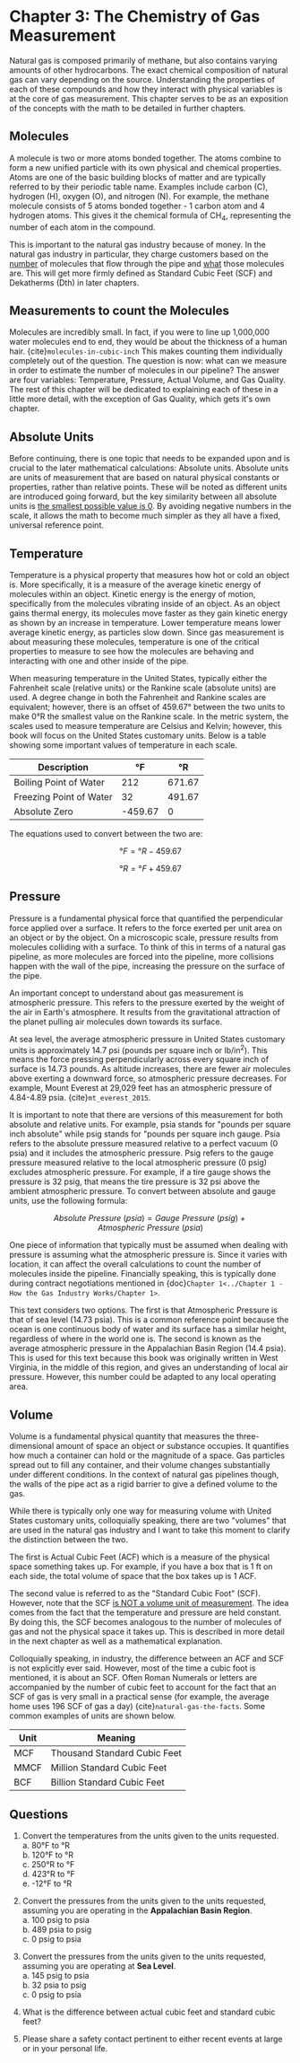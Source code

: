 # Chapter 3: The Chemistry of Gas Measurement

Natural gas is composed primarily of methane, but also contains varying amounts of other hydrocarbons. The exact chemical composition of natural gas can vary depending on the source.  Understanding the properties of each of these compounds and how they interact with physical variables is at the core of gas measurement.  This chapter serves to be as an exposition of the concepts with the math to be detailed in further chapters.

## Molecules
A molecule is two or more atoms bonded together. The atoms combine to form a new unified particle with its own physical and chemical properties.  Atoms are one of the basic building blocks of matter and are typically referred to by their periodic table name.  Examples include carbon (C), hydrogen (H), oxygen (O), and nitrogen (N). For example, the methane molecule consists of 5 atoms bonded together - 1 carbon atom and 4 hydrogen atoms. This gives it the chemical formula of CH<sub>4</sub>, representing the number of each atom in the compound.

This is important to the natural gas industry because of money.  In the natural gas industry in particular, they charge customers based on the <u>number</u> of molecules that flow through the pipe and <u>what</u> those molecules are.  This will get more firmly defined as Standard Cubic Feet (SCF) and Dekatherms (Dth) in later chapters.

## Measurements to count the Molecules
Molecules are incredibly small.  In fact, if you were to line up 1,000,000 water molecules end to end, they would be about the thickness of a human hair. {cite}`molecules-in-cubic-inch` This makes counting them individually completely out of the question.  The question is now: what can we measure in order to estimate the number of molecules in our pipeline?  The answer are four variables: Temperature, Pressure, Actual Volume, and Gas Quality.  The rest of this chapter will be dedicated to explaining each of these in a little more detail, with the exception of Gas Quality, which gets it's own chapter.

## Absolute Units
Before continuing, there is one topic that needs to be expanded upon and is crucial to the later mathematical calculations: Absolute units. Absolute units are units of measurement that are based on natural physical constants or properties, rather than relative points. These will be noted as different units are introduced going forward, but the key similarity between all absolute units is <u>the smallest possible value is 0</u>.  By avoiding negative numbers in the scale, it allows the math to become much simpler as they all have a fixed, universal reference point.

## Temperature
Temperature is a physical property that measures how hot or cold an object is. More specifically, it is a measure of the average kinetic energy of molecules within an object. Kinetic energy is the energy of motion, specifically from the molecules vibrating inside of an object. As an object gains thermal energy, its molecules move faster as they gain kinetic energy as shown by an increase in temperature. Lower temperature means lower average kinetic energy, as particles slow down.
Since gas measurement is about measuring these molecules, temperature is one of the critical properties to measure to see how the molecules are behaving and interacting with one and other inside of the pipe.

When measuring temperature in the United States, typically either the Fahrenheit scale (relative units) or the Rankine scale (absolute units) are used.  A degree change in both the Fahrenheit and Rankine scales are equivalent; however, there is an offset of 459.67°  between the two units to make 0°R the smallest value on the Rankine scale.  In the metric system, the scales used to measure temperature are Celsius and Kelvin; however, this book will focus on the United States customary units.  Below is a table showing some important values of temperature in each scale.

|Description|°F|°R|
|---|---|---|
|Boiling Point of Water|212|671.67|
|Freezing Point of Water|32|491.67|
|Absolute Zero|-459.67|0|

The equations used to convert between the two are:

$$
°F = °R - 459.67
$$

$$
°R = °F + 459.67
$$

## Pressure
Pressure is a fundamental physical force that quantified the perpendicular force applied over a surface. It refers to the force exerted per unit area on an object or by the object.
On a microscopic scale, pressure results from molecules colliding with a surface.  To think of this in terms of a natural gas pipeline, as more molecules are forced into the pipeline, more collisions happen with the wall of the pipe, increasing the pressure on the surface of the pipe.

An important concept to understand about gas measurement is atmospheric pressure. This refers to the pressure exerted by the weight of the air in Earth's atmosphere. It results from the gravitational attraction of the planet pulling air molecules down towards its surface.

At sea level, the average atmospheric pressure in United States customary units is approximately 14.7 psi (pounds per square inch or lb/in<sup>2</sup>). This means the force pressing perpendicularly across every square inch of surface is 14.73 pounds. As altitude increases, there are fewer air molecules above exerting a downward force, so atmospheric pressure decreases. For example, Mount Everest at 29,029 feet has an atmospheric pressure of 4.84-4.89 psia. {cite}`mt_everest_2015`.

It is important to note that there are versions of this measurement for both absolute and relative units.  For example, psia stands for "pounds per square inch absolute" while psig stands for "pounds per square inch gauge.  Psia refers to the absolute pressure measured relative to a perfect vacuum (0 psia) and it includes the atmospheric pressure. Psig refers to the gauge pressure measured relative to the local atmospheric pressure (0 psig) excludes atmospheric pressure.  For example,  if a tire gauge shows the pressure is 32 psig, that means the tire pressure is 32 psi above the ambient atmospheric pressure.  To convert between absolute and gauge units, use the following formula:

$$
Absolute \: Pressure \: (psia) = Gauge \: Pressure \: (psig) + Atmospheric \: Pressure \: (psia)
$$

One piece of information that typically must be assumed when dealing with pressure is assuming what the atmospheric pressure is.  Since it varies with location, it can affect the overall calculations to count the number of molecules inside the pipeline.  Financially speaking, this is typically done during contract negotiations mentioned in {doc}`Chapter 1<../Chapter 1 - How the Gas Industry Works/Chapter 1>`.  

This text considers two options. The first is that Atmospheric Pressure is that of sea level (14.73 psia).  This is a common reference point because the ocean is one continuous body of water and its surface has a similar height, regardless of where in the world one is.  The second is known as the average atmospheric pressure in the Appalachian Basin Region (14.4 psia).  This is used for this text because this book was originally written in West Virginia, in the middle of this region, and gives an understanding of local air pressure. However, this number could be adapted to any local operating area.

## Volume
Volume is a fundamental physical quantity that measures the three-dimensional amount of space an object or substance occupies. It quantifies how much a container can hold or the magnitude of a space.  Gas particles spread out to fill any container, and their volume changes substantially under different conditions.  In the context of natural gas pipelines though, the walls of the pipe act as a rigid barrier to give a defined volume to the gas.

While there is typically only one way for measuring volume with United States customary units, colloquially speaking, there are two "volumes" that are used in the natural gas industry and I want to take this moment to clarify the distinction between the two.

The first is Actual Cubic Feet (ACF) which is a measure of the physical space something takes up.  For example, if you have a box that is 1 ft on each side, the total volume of space that the box takes up is 1 ACF.  

The second value is referred to as the "Standard Cubic Foot" (SCF).  However, note that the SCF <u>is NOT a volume unit of measurement</u>.  The idea comes from the fact that the temperature and pressure are held constant.  By doing this, the SCF becomes analogous to the number of molecules of gas and not the physical space it takes up.  This is described in more detail in the next chapter as well as a mathematical explanation.

Colloquially speaking, in industry, the difference between an ACF and SCF is not explicitly ever said.  However, most of the time a cubic foot is mentioned, it is about an SCF.  Often Roman Numerals or letters are accompanied by the number of cubic feet to account for the fact that an SCF of gas is very small in a practical sense (for example, the average home uses 196 SCF of gas a day) {cite}`natural-gas-the-facts`.  Some common examples of units are shown below.

|Unit|Meaning|
|---|---|
|MCF|Thousand Standard Cubic Feet|
|MMCF|Million Standard Cubic Feet|
|BCF|Billion Standard Cubic Feet|

## Questions
1. Convert the temperatures from the units given to the units requested.  
    a. 80°F to °R   
    b. 120°F to °R  
    c. 250°R to °F  
    d. 423°R to °F  
    e. -12°F to °R  

2. Convert the pressures from the units given to the units requested, assuming you are operating in the **Appalachian Basin Region**.  
    a. 100 psig to psia  
    b. 489 psia to psig  
    c. 0 psig to psia  


3. Convert the pressures from the units given to the units requested, assuming you are operating at **Sea Level**.  
    a. 145 psig to psia  
    b. 32 psia to psig  
    c. 0 psig to psia  


4. What is the difference between actual cubic feet and standard cubic feet?


5. Please share a safety contact pertinent to either recent events at large or in your personal life.
